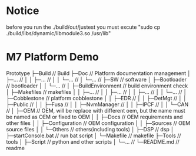 # Notice
before you run the ./build/out/justest you must excute "sudo cp ./build/libs/dynamic/libmodule3.so /usr/lib"

# M7 Platform Demo
Prototype
├─Build                             // Build
├─Doc                               // Platform documentation management
│  ├─...                            // 
│  │  ├─...                         // 
│  │  └─...                         // 
│  └─...                            //
├─SW                                // software
│  ├─Bootloader                     // bootloader
│  │  └─...                         //
│  ├─BuildEnvironment               // build environment check
│  ├─Makefiles                      // makefiles
│  │  ├─...                         // 
│  │  ├─...                         //
│  │  ├─...                         //
│  │  └─...                         //
│  ├─Cobblestone                    // platform cobblestone
│  │  ├─EDR                         // 
│  │  ├─DetMgt                      //
│  │  ├─Public                      //
│  │  ├─Fusa                        //
│  │  ├─NvmManager                  //
│  │  ├─IPCF                        //
│  │  └─CAN                         //
│  ├─OEM                            // OEM, will be replace with different oem, but the name must be named as OEM or fixed to OEM
│  │  ├─Docs                        // OEM requirements and other files
│  │  ├─Configuration               // OEM configuration
│  │  ├─Sources                     // OEM source files
│  │  └─Others                      // others(including tools)
│  ├─DSP                            // dsp
│  ├─startConsole.bat               // run bat script
│  └─Makefile                       // makefile
├─Tools                             // tools
│  ├─Script                         // python and other scripts
│  └─...                            //
└─README.md                         // readme